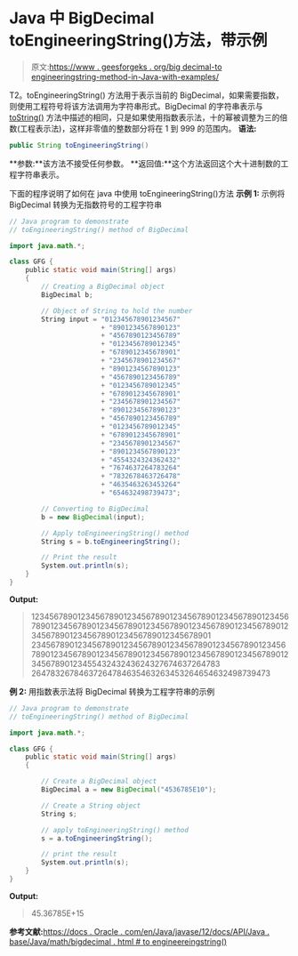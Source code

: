 # Java 中 BigDecimal toEngineeringString()方法，带示例

> 原文:[https://www . geesforgeks . org/big decimal-to engineeringstring-method-in-Java-with-examples/](https://www.geeksforgeeks.org/bigdecimal-toengineeringstring-method-in-java-with-examples/)

T2。toEngineeringString() 方法用于表示当前的 BigDecimal，如果需要指数，则使用工程符号将该方法调用为字符串形式。BigDecimal 的字符串表示与 [toString()](https://www.geeksforgeeks.org/bigdecimal-tostring-method-in-java-with-examples/) 方法中描述的相同，只是如果使用指数表示法，十的幂被调整为三的倍数(工程表示法)，这样非零值的整数部分将在 1 到 999 的范围内。
**语法:**

```java
public String toEngineeringString()

```

**参数:**该方法不接受任何参数。
**返回值:**这个方法返回这个大十进制数的工程字符串表示。

下面的程序说明了如何在 java 中使用 toEngineeringString()方法
**示例 1:** 示例将 BigDecimal 转换为无指数符号的工程字符串

```java
// Java program to demonstrate
// toEngineeringString() method of BigDecimal

import java.math.*;

class GFG {
    public static void main(String[] args)
    {
        // Creating a BigDecimal object
        BigDecimal b;

        // Object of String to hold the number
        String input = "012345678901234567"
                       + "8901234567890123"
                       + "4567890123456789"
                       + "0123456789012345"
                       + "6789012345678901"
                       + "2345678901234567"
                       + "8901234567890123"
                       + "4567890123456789"
                       + "0123456789012345"
                       + "6789012345678901"
                       + "2345678901234567"
                       + "8901234567890123"
                       + "4567890123456789"
                       + "0123456789012345"
                       + "6789012345678901"
                       + "2345678901234567"
                       + "8901234567890123"
                       + "4554324324362432"
                       + "7674637264783264"
                       + "7832678463726478"
                       + "4635463263453264"
                       + "654632498739473";

        // Converting to BigDecimal
        b = new BigDecimal(input);

        // Apply toEngineeringString() method
        String s = b.toEngineeringString();

        // Print the result
        System.out.println(s);
    }
}
```

**Output:**

> 1234567890123456789012345678901234567890123456789012345678901234567890123456789012345678901234567890123456789012345678901234567890123456789012345678901 2345678901234567890123456789012345678901234567890123456789012345678901234567890123456789012345678901234567890123456789012345543243243624327674637264783 26478326784637264784635463263453264654632498739473

**例 2:** 用指数表示法将 BigDecimal 转换为工程字符串的示例

```java
// Java program to demonstrate
// toEngineeringString() method of BigDecimal

import java.math.*;

class GFG {
    public static void main(String[] args)
    {

        // Create a BigDecimal object
        BigDecimal a = new BigDecimal("4536785E10");

        // Create a String object
        String s;

        // apply toEngineeringString() method
        s = a.toEngineeringString();

        // print the result
        System.out.println(s);
    }
}
```

**Output:**

> 45.36785E+15

**参考文献:**[https://docs . Oracle . com/en/Java/javase/12/docs/API/Java . base/Java/math/bigdecimal . html # to engineereingstring()](https://docs.oracle.com/en/java/javase/12/docs/api/java.base/java/math/BigDecimal.html#toEngineeringString())